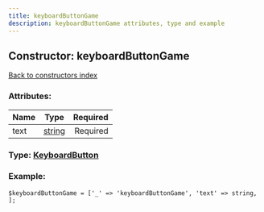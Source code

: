 ```yaml
---
title: keyboardButtonGame
description: keyboardButtonGame attributes, type and example
---
```

## Constructor: keyboardButtonGame  
[Back to constructors index](index.md)



### Attributes:

| Name     |    Type       | Required |
|----------|:-------------:|---------:|
|text|[string](../types/string.md) | Required|



### Type: [KeyboardButton](../types/KeyboardButton.md)


### Example:

```
$keyboardButtonGame = ['_' => 'keyboardButtonGame', 'text' => string, ];
```  

